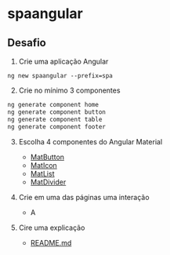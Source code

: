 # spaangular

## Desafio
1. Crie uma aplicação Angular
```shell
ng new spaangular --prefix=spa
```
2. Crie no mínimo 3 componentes
 ```sh
 ng generate component home
 ng generate component button
 ng generate component table
 ng generate component footer
 ```

 3. Escolha 4 componentes do Angular Material
    - [MatButton](https://material.angular.io/components/button/overview)
    - [MatIcon](https://material.angular.io/components/icon/overview)
    - [MatList](https://material.angular.io/components/list/overview)
    - [MatDivider](https://material.angular.io/components/divider/overview)

4. Crie em uma das páginas uma interação
   - A

5. Cire uma explicação
   - [README.md](.)